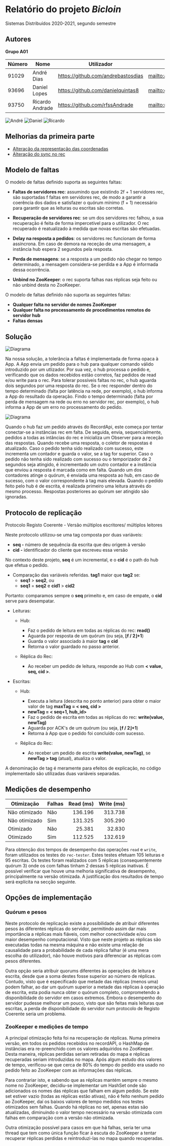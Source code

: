 # Relatório do projeto *Bicloin*

Sistemas Distribuídos 2020-2021, segundo semestre

## Autores

**Grupo A01**


| Número | Nome              | Utilizador                       | Correio eletrónico                  |
| -------|-------------------|----------------------------------| ------------------------------------|
| 91029  | André Dias        | <https://github.com/andrebastosdias> | <mailto:andrebastosdias@tecnico.ulisboa.pt> |
| 93696  | Daniel Lopes      | <https://github.com/danielquintas8> | <mailto:daniel.quintas.lopes@tecnico.ulisboa.pt> |
| 93750  | Ricardo Andrade   | <https://github.com/rfssAndrade> | <mailto:ricardo.s.andrade@tecnico.ulisboa.pt> |

![André](andre.png) ![Daniel](daniel.png) ![Ricardo](ricardo.png)


## Melhorias da primeira parte

- [Alteração da representação das coordenadas](https://git.rnl.tecnico.ulisboa.pt/SD-20-21-2/A01-Bicloin/commit/3c7b9cd470a142a4b0f150a35b9f1ce756902f64)
- [Alteração do sync no rec](https://git.rnl.tecnico.ulisboa.pt/SD-20-21-2/A01-Bicloin/commit/3c7b9cd470a142a4b0f150a35b9f1ce756902f64)


## Modelo de faltas

O modelo de faltas definido suporta as seguintes faltas:
- **Faltas de servidores rec**: assumindo que existindo 2f + 1 servidores rec, são suportadas f faltas em servidores rec, de modo a garantir a coerência dos dados e satisfazer o quórum mínimo (f + 1) necessário para garantir que as leituras ou escritas são corretas.

- **Recuperação de servidores rec**: se um dos servidores rec falhou, a sua recuperação é feita de forma impercetível para o utilizador. O rec recuperado é reatualizado à medida que novas escritas são efetuadas.

- **Delay na resposta a pedidos**: os servidores rec funcionam de forma assíncrona. Em caso de demora na receção de uma mensagem, a instância hub espera 2 segundos pela resposta.

- **Perda de mensagens**: se a resposta a um pedido não chegar no tempo determinado, a mensagem considera-se perdida e a App é informada dessa ocorrência.

- **Unbind no ZooKeeper**: o rec suporta falhas nas réplicas seja feito ou não unbind desta no ZooKeeper.

O modelo de faltas definido não suporta as seguintes faltas:
- **Qualquer falta no servidor de nomes ZooKeeper**
- **Qualquer falta no processamento de procedimentos remotos do servidor hub**
- **Faltas densas**


## Solução

![Diagrama](diagram_1.png)

Na nossa solução, a tolerância a faltas é implementada de forma opaca à App. A App envia um pedido para o hub para
qualquer comando válido introduzido por um utlizador. Por sua vez, o hub processa o pedido e, verificando que os
dados recebidos estão corretos, faz pedidos de read e/ou write para o rec. Para tolerar possíveis faltas no rec,
o hub aguarda dois segundos por uma resposta do rec. Se o rec responder dentro do tempo determinado (falta por
latência na rede, por exemplo), o hub informa a App do resultado da operação. Findo o tempo determinado (falta por
perda de mensagem na rede ou erro no servidor rec, por exemplo), o hub informa a App de um erro no processamento do
pedido.

![Diagrama](diagram_2.png)

Quando o hub faz um pedido através do RecordApi, este começa por tentar conectar-se a instâncias rec em falta. De seguida,
envia, sequencialmente, pedidos a todas as intâncias do rec e inicializa um Observer para a receção das respostas.
Quando recebe uma resposta, o coletor de respostas é atualizado. Caso o pedido tenha sido realizado com sucesso, este
incrementa um contador e guarda o valor, se a tag for superior. Caso o pedido não tenha sido realizado com sucesso
ou o temporizador de 2 segundos seja atingido, é incrementado um outro contador e a instância que enviou a resposta
é marcada como em falta. Quando um dos contadores atinge o quórum, é enviada uma resposta ao hub, em caso de sucesso,
com o valor correspondente à tag mais elevada. Quando o pedido feito pelo hub é de escrita, é realizada primeiro uma
leitura através do mesmo processo. Respostas posteriores ao quórum ser atingido são ignoradas.

## Protocolo de replicação

Protocolo Registo Coerente -
Versão múltiplos escritores/ múltiplos leitores

Neste protocolo utilizou-se uma tag composta por duas variáveis:
* **seq -** número de sequência da escrita que deu origem à versão
* **cid -** identificador do cliente que escreveu essa versão

No contexto deste projeto, **seq** é um incremental, e o **cid** é o path do hub que efetua o pedido.

* Comparação das variáveis referidas. **tag1** maior que **tag2** se:
    * **seq1** > **seq2**, ou
    * **seq1** = **seq2** e **cid1** > **cid2**

Portanto: comparamos sempre o **seq** primeito e, em caso de empate, o **cid** serve para desempatar.


* Leituras:
    * Hub:
        * Faz o pedido de leitura em todas as réplicas do rec: **read()**
        * Aguarda por resposta de um quórum (ou seja, **⌊f / 2⌋+1**)
        * Guarda o valor associado à maior **tag** e **cid**
        * Retorna o valor guardado no passo anterior.

    * Réplica do Rec:
        * Ao receber um pedido de leitura, responde ao Hub com **< value, seq, cid >**.


* Escritas:
    * Hub:
        * Executa a leitura (descrita no ponto anterior) para obter o maior valor de tag **maxTag = < seq, cid >**
        * **newTag = < seq+1, hub_id>**
        * Faz o pedido de escrita em todas as réplicas do rec: **write(value, newTag)**
        * Aguarda por ACK's de um quórum (ou seja, **⌊f / 2⌋+1**)
        * Retorna à App que o pedido foi concluído com sucesso.

    * Réplica do Rec:
        * Ao receber um pedido de escrita **write(value, newTag)**, se **newTag > tag** (atual), atualiza o valor.

A denominação de tag é meramente para efeitos de explicação, no código implementado são
utilizadas duas variáveis separadas.

## Medições de desempenho

| Otimização    | Falhas | Read (ms)  | Write (ms) |
| ------------- | ------ | ---------: |----------: |
| Não otimizado | Não    | 136.196    | 313.738    |
| Não otimizado | Sim    | 131.325    | 305.290    |
| Otimizado     | Não    | 25.381     | 32.830     |
| Otimizado     | Sim    | 112.525    | 132.619    |

Para obtenção dos tempos de desempenho das operações ``read`` e ``write``, foram utilizados os testes do ``rec-tester``.
Estes testes efetuam 105 leituras e 95 escritas. Os testes foram realizados com 5 réplicas (consequentemente quórum 3)
onde os com falhas tinham 2 dessas 5 réplicas inativas. É possível verificar que houve uma melhoria significativa
de desempenho, principalmente na versão otimizada. A justificação dos resultados de tempo será
explícita na secção seguinte.

## Opções de implementação

### Quórum e pesos
Neste protocolo de replicação existe a possibilidade de atribuir diferentes pesos às diferentes réplicas
do servidor, permitindo assim dar mais importância a réplicas mais fiáveis, com melhor conectividade e/ou com maior
desempenho computacional. Visto que neste projeto as réplicas são executadas todas na mesma máquina e não existe
uma relação de causalidade para a probabilidade de cada réplica falhar (é uma mera escolha do utilizador), não houve
motivos para diferenciar as réplicas com pesos diferentes.

Outra opção seria atribuir quorums diferentes às operações de leitura e escrita, desde que a soma destes fosse superior
ao número de réplicas. Contudo, visto que é especificado que metade das réplicas (menos uma) podem falhar, ao dar
um quórum superior a metade das réplicas à operação de escrita, esta podia nunca obter o quórum completo, comprometendo
a disponibilidade do servidor em casos extremos. Embora o desempenho do servidor pudesse melhorar um pouco, visto que
são feitas mais leituras que escritas, a perda de disponibilidade do servidor num protocolo de Registo Coerente seria
um problema.

### ZooKeeper e medições de tempo
A principal otimização feita foi na recuperação de réplicas. Numa primeira versão, em todos os pedidos recebidos no
recordAPI, o HashMap de instâncias era re-preenchido com os valores adquiridos no ZooKeeper. Desta maneira, réplicas
perdidas seriam retiradas do mapa e réplicas recuperadas seriam introduzidas no mapa. Após algum estudo dos valores de
tempo, verificou-se que cerca de 80% do tempo do pedido era usado no pedido feito ao ZooKeeper com as informações das
réplicas.

Para contrariar isto, e sabendo que as réplicas mantém sempre o mesmo nome no ZooKeeper, decidiu-se implementar um HashSet
onde são adicionados os nomes das réplicas que falham em algum pedido. Se este set estiver vazio (todas as réplicas
estão ativas), não é feito nenhum pedido ao ZooKeeper, daí os baixos valores de tempo medidos nos testes otimizados
sem falhas. Quando há réplicas no set, apenas estas são atualizadas, diminuindo o valor tempo necessário na versão otimizada
com falhas em comparação com a versão não otimizada.

Outra otimização possível para casos em que há falhas, seria ter uma thread que tem como única função
ficar à escuta do ZooKeeper a tentar recuperar réplicas perdidas e reintroduzi-las no mapa quando
recuperadas.
